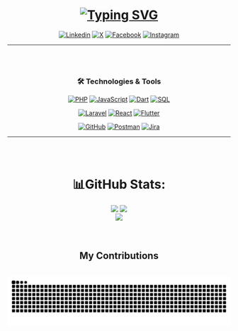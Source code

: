 <div align=center>

<!-- ## **`Final-Year Computer Science Student | Full Stack Developer | Aspiring Software Engineer | Tech Interested `** -->

<h1 align="center">
  <a href="https://git.io/typing-svg">
    <img src="https://readme-typing-svg.demolab.com?font=M+PLUS+Code+Latin&size=30&letterSpacing=Regular+&weight=400&size=48&duration=3000&pause=1000&color=1877f2&center=true&vCenter=true&random=false&width=800&height=100&lines=Hello+World!;I+Am+Abdullah+Almsaodi|;Final-Year+Computer+Science|;Full+Stack+Developer|;Aspiring+Software+Engineer|;Tech+Interested." alt="Typing SVG" />
  </a>
</h1>

[![Linkedin](https://img.shields.io/badge/LinkedIn-1877F2?style=for-the-badge&logo=linkedin&logoColor=white)](https://www.linkedin.com/in/abdullah-almsaodi-296279246?lipi=urn%3Ali%3Apage%3Ad_flagship3_profile_view_base_contact_details%3BaQ08Ur6%2BR%2BuQa9P1yvUJiw%3D%3D) [![X](https://img.shields.io/badge/X-%23000000.svg?style=for-the-badge&logo=X&logoColor=white)](https://x.com/AlmsaodiTech) [![Facebook](https://img.shields.io/badge/Facebook-%231877F2.svg?style=for-the-badge&logo=Facebook&logoColor=white)](https://www.facebook.com/profile.php?id=100073455654133)
[![Instagram](https://img.shields.io/badge/Instagram-%23E4405F.svg?style=for-the-badge&logo=Instagram&logoColor=white)](https://www.instagram.com/abdullah.almsaodi?igsh=OGQ5ZDc2ODk2ZA==)

---

</div>
<br/>
<br/>
<div align=center>

### 🛠️ Technologies & Tools

[![PHP](https://img.shields.io/badge/PHP-777BB4?style=for-the-badge&logo=php&logoColor=white)](https://www.php.net/) [![JavaScript](https://img.shields.io/badge/JavaScript-F7DF1E?style=for-the-badge&logo=javascript&logoColor=black)](https://developer.mozilla.org/en-US/docs/Web/JavaScript) [![Dart](https://img.shields.io/badge/Dart-0175C2?style=for-the-badge&logo=dart&logoColor=white)](https://dart.dev/) [![SQL](https://img.shields.io/badge/SQL-4479A1?style=for-the-badge&logo=mysql&logoColor=white)](https://www.mysql.com/)

[![Laravel](https://img.shields.io/badge/Laravel-FF2D20?style=for-the-badge&logo=laravel&logoColor=white)](https://laravel.com/) [![React](https://img.shields.io/badge/React-61DAFB?style=for-the-badge&logo=react&logoColor=black)](https://reactjs.org/) [![Flutter](https://img.shields.io/badge/Flutter-02569B?style=for-the-badge&logo=flutter&logoColor=white)](https://flutter.dev/)

[![GitHub](https://img.shields.io/badge/GitHub-181717?style=for-the-badge&logo=github&logoColor=white)](https://github.com/) [![Postman](https://img.shields.io/badge/Postman-FF6C37?style=for-the-badge&logo=postman&logoColor=white)](https://www.postman.com/) [![Jira](https://img.shields.io/badge/Jira-0052CC?style=for-the-badge&logo=jira-software&logoColor=white)](https://www.atlassian.com/software/jira)

---

</div>
<br/>
<br/>

<div align=center>
  <h1>📊GitHub Stats:</h1>
  <img src="https://github-readme-stats.vercel.app/api?username=Abdullah-Almsaodi&theme=transparent&hide_border=true&include_all_commits=false&count_private=true" />
  <img  src="https://github-readme-streak-stats.herokuapp.com/?user=Abdullah-Almsaodi&theme=transparent&hide_border=true" />
  <br />
  <img  src="https://github-readme-stats.vercel.app/api/top-langs/?username=Abdullah-Almsaodi&theme=transparent&hide_border=true&include_all_commits=false&count_private=true&layout=compact" />
</div>

<br/>
<br/>

<div align=center>
  <h2> My Contributions</h2>
  <br>

<picture>
  <source media="(prefers-color-scheme: dark)" srcset="https://raw.githubusercontent.com/Abdullah-Almsaodi/Abdullah-Almsaodi/output/github-contribution-grid-snake-dark.svg">
  <source media="(prefers-color-scheme: light)" srcset="https://raw.githubusercontent.com/Abdullah-Almsaodi/Abdullah-Almsaodi/output/github-contribution-grid-snake.svg">
  <img alt="github contribution grid snake animation" src="https://raw.githubusercontent.com/Abdullah-Almsaodi/Abdullah-Almsaodi/output/github-contribution-grid-snake.svg">
</picture>

</div>
